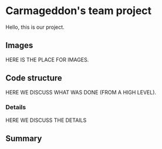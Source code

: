 # Carmageddon's team project

Hello, this is our project.

## Images

HERE IS THE PLACE FOR IMAGES.

## Code structure

HERE WE DISCUSS WHAT WAS DONE (FROM A HIGH LEVEL).

### Details

HERE WE DISCUSS THE DETAILS

## Summary
